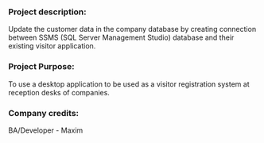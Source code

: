 ### Project description:
Update the customer data in the company database by creating connection between SSMS (SQL Server Management Studio)​​​​​​​ 
database and their existing visitor application.​​​​​​​
### Project Purpose:
To use a desktop application to be used as a visitor registration system at reception desks of companies.
### Company credits:
BA/Developer - Maxim

